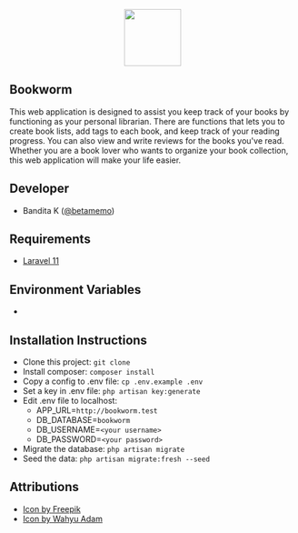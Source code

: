 <p align="center"><a href="https://www.github.com/betamemo" target="_blank"><img src="https://drive.usercontent.google.com/download?id=1zi4tql9TtpSwqgMDuNbm1L5r-Yl0-CIU&authuser=0" width="100"></a></p>

## Bookworm
This web application is designed to assist you keep track of your books by functioning as your personal librarian. There are functions that lets you to create book lists, add tags to each book, and keep track of your reading progress. You can also view and write reviews for the books you've read. Whether you are a book lover who wants to organize your book collection, this web application will make your life easier.

## Developer
- Bandita K ([@betamemo](https://www.github.com/betamemo))

## Requirements
- [Laravel 11](https://laravel.com/docs/11.x/releases)

## Environment Variables
-

## Installation Instructions 
- Clone this project: `git clone`
- Install composer: `composer install`
- Copy a config to .env file: `cp .env.example .env`
- Set a key in .env file: `php artisan key:generate`
- Edit .env file to localhost:
  - APP_URL=`http://bookworm.test`
  - DB_DATABASE=`bookworm`
  - DB_USERNAME=`<your username>`
  - DB_PASSWORD=`<your password>`
- Migrate the database: `php artisan migrate` 
- Seed the data: `php artisan migrate:fresh --seed`

## Attributions
- <a href="https://www.freepik.com/icon/worm_742389">Icon by Freepik</a>
- <a href="https://www.freepik.com/icon/star_3794112">Icon by Wahyu Adam</a>
